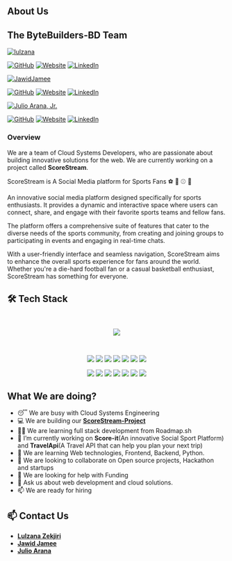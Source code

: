 ## About Us

## **The ByteBuilders-BD Team**

<a href="https://github.com/lulzana/">
  <img src="https://contrib.rocks/image?repo=lulzana/lulzana" alt="lulzana">
</a>

[![GitHub][GitHub-shield]][GitHubLZ-url]
[![Website][Website-shield]][WebSiteLZ-url]
[![LinkedIn][Linkedin-shield]][LinkedInLZ-url]

<a href="https://github.com/JawidJamee/">
  <img src="https://contrib.rocks/image?repo=JawidJamee/JawidJamee" alt="JawidJamee">
</a>

[![GitHub][GitHub-shield]][GitHubMJ-url]
[![Website][Website-shield]][WebSiteMj-url]
[![LinkedIn][Linkedin-shield]][LinkedInMj-url]

<a href="https://github.com/julioaranajr/">
  <img src="https://contrib.rocks/image?repo=julioaranajr/julioaranajr" alt="Julio Arana, Jr.">
</a>

[![GitHub][GitHub-shield]][GitHubJr-url]
[![Website][Website-shield]][WebSiteJr-url]
[![LinkedIn][Linkedin-shield]][LinkedInJr-url]

### **Overview**

We are a team of Cloud Systems Developers, who are passionate about building innovative solutions for the web. We are currently working on a project called **ScoreStream**.

ScoreStream is A Social Media platform for Sports Fans ⚽ 🏀 ⚾ 🏈

An innovative social media platform designed specifically for sports enthusiasts. It provides a dynamic and interactive space where users can connect, share, and engage with their favorite sports teams and fellow fans.

The platform offers a comprehensive suite of features that cater to the diverse needs of the sports community, from creating and joining groups to participating in events and engaging in real-time chats.

With a user-friendly interface and seamless navigation, ScoreStream aims to enhance the overall sports experience for fans around the world. Whether you're a die-hard football fan or a casual basketball enthusiast, ScoreStream has something for everyone.<br />

## 🛠️ Tech Stack

<br />

<p align="center">
  <a href="https://julioaranajr.com">
    <img src="https://skillicons.dev/icons?i=devto,stackoverflow,ubuntu,debian,vscode,bash,markdown,github,git,gitlab,githubactions,aws,gcp,azure,py,anaconda,django,flask,htmx,docker,sqlite,postgres,mysql,mongodb,postman,fastapi,graphql&theme=dark&perline=9" />
  </a>
</p>

<br />

<p align="center">
  <img src="https://img.shields.io/badge/Java-CB3837?style=for-the-badge&logo=java&logoColor=white" />
  <img src="https://img.shields.io/badge/PHP-777BB4?style=for-the-badge&logo=php&logoColor=white" />
  <img src="https://img.shields.io/badge/JavaScript-F7DF1E?style=for-the-badge&logo=javascript&logoColor=black" />
  <img src="https://img.shields.io/badge/HTML5-E34F26?style=for-the-badge&logo=html5&logoColor=white" />
  <img src="https://img.shields.io/badge/CSS3-1572B6?style=for-the-badge&logo=css3&logoColor=white" />
  <img src="https://img.shields.io/badge/React-61DAFB?style=for-the-badge&logo=react&logoColor=black" />
  <img src="https://img.shields.io/badge/Node.js-339933?style=for-the-badge&logo=node.js&logoColor=white" />
</p>

<p align="center">
  <img src="https://img.shields.io/badge/jQuery-0769AD?style=for-the-badge&logo=jquery&logoColor=white" />
  <img src="https://img.shields.io/badge/json-000000?style=for-the-badge&logo=json&logoColor=white" />
  <img src="https://img.shields.io/badge/jwt-000000?style=for-the-badge&logo=JSON Web Tokens&logoColor=white" />
  <img src="https://img.shields.io/badge/npm-CB3837?style=for-the-badge&logo=npm&logoColor=white" />
  <img src="https://img.shields.io/badge/Git-F05032?style=for-the-badge&logo=git&logoColor=white" />
  <img src="https://img.shields.io/badge/Netlify-00C7B7?style=for-the-badge&logo=netlify&logoColor=white" />
  <img src="https://img.shields.io/badge/Heroku-430098?style=for-the-badge&logo=heroku&logoColor=white" />
</p>

## What We are doing?

- 😴 We are busy with Cloud Systems Engineering
- 💻 We are building our **[ScoreStream-Project](https://github.com/cloud-systems-developer/score-stream)**
- 👩‍💻 We are learning full stack development from Roadmap.sh
- 🔭 I’m currently working on **Score-it**(An innovative Social Sport Platform) and **TravelApi**(A Travel API that can help you plan your next trip)
- 🌱 We are learning Web technologies, Frontend, Backend, Python.
- 👯 We are looking to collaborate on Open source projects, Hackathon and startups
- 🤔 We are looking for help with Funding
- 💬 Ask us about web development and cloud solutions.
- 📫 We are ready for hiring

## 📫 Contact Us

- **[Lulzana Zekjiri](https://www.linkedin.com/in/lulzana-zekjiri/)**
- **[Jawid Jamee](https://linkedin.com/in/jawidjamee)**
- **[Julio Arana](https://linkedin.com/in/julioarana)**

<!-- MARKDOWN LINKS & IMAGES -->
<!-- https://www.markdownguide.org/basic-syntax/#reference-style-links -->
[GitHub-shield]: https://img.shields.io/badge/-GitHub-black.svg?style=for-the-badge&logo=github&colorB=555
[Website-shield]: https://img.shields.io/badge/-Website-black.svg?style=for-the-badge&logo=github&colorB=555
[Linkedin-shield]: https://img.shields.io/badge/-LinkedIn-black.svg?style=for-the-badge&logo=linkedin&colorB=555
<!-- LULZANA ZEKJIRI -->
[LinkedInLZ-url]: https://www.linkedin.com/in/lulzana-zekjiri/
[WebSiteLZ-url]: https://lulzana.github.io
[GitHubLZ-url]: https://github.com/lulzana
<!-- MOHAMMAD JAWID JAMEE -->
[LinkedInMJ-url]: https://linkedin.com/in/jawidjamee
[WebSiteMJ-url]: https://jawidjamee.github.io
[GitHubMJ-url]: https://github.com/JawidJamee
<!-- JULIO ARANA JR. -->
[LinkedInJR-url]: https://linkedin.com/in/julioarana
[WebSiteJr-url]: https://julioaranajr.com
[GitHubJr-url]: https://github.com/julioaranajr

